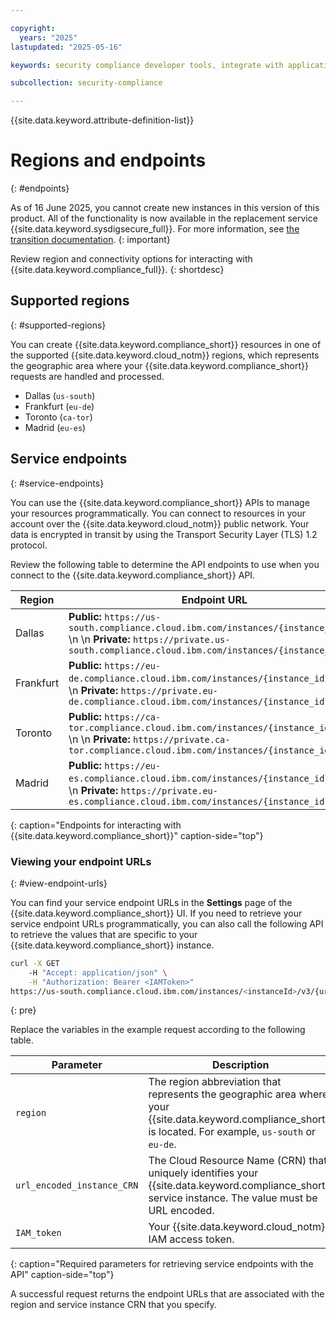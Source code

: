 ```yaml
---

copyright:
  years: "2025"
lastupdated: "2025-05-16"

keywords: security compliance developer tools, integrate with application, API, SDK, CLI

subcollection: security-compliance

---
```


{{site.data.keyword.attribute-definition-list}}


# Regions and endpoints
{: #endpoints}

As of 16 June 2025, you cannot create new instances in this version of this product. All of the functionality is now available in the replacement service {{site.data.keyword.sysdigsecure_full}}. For more information, see [the transition documentation](/docs/security-compliance?topic=security-compliance-scc-transition). 
{: important}


Review region and connectivity options for interacting with {{site.data.keyword.compliance_full}}.
{: shortdesc}

## Supported regions
{: #supported-regions}

You can create {{site.data.keyword.compliance_short}} resources in one of the supported {{site.data.keyword.cloud_notm}} regions, which represents the geographic area where your {{site.data.keyword.compliance_short}} requests are handled and processed.

- Dallas (`us-south`)
- Frankfurt (`eu-de`)
- Toronto (`ca-tor`)
- Madrid (`eu-es`)

## Service endpoints
{: #service-endpoints}

You can use the {{site.data.keyword.compliance_short}} APIs to manage your resources programmatically. You can connect to resources in your account over the {{site.data.keyword.cloud_notm}} public network. Your data is encrypted in transit by using the Transport Security Layer (TLS) 1.2 protocol.

Review the following table to determine the API endpoints to use when you connect to the {{site.data.keyword.compliance_short}} API.

| Region        | Endpoint URL             |
| ------------- | ---------------------------- |
| Dallas        | **Public:** `https://us-south.compliance.cloud.ibm.com/instances/{instance_id}/v3`  \n  \n  **Private:** `https://private.us-south.compliance.cloud.ibm.com/instances/{instance_id}/v3` | 
| Frankfurt     | **Public:** `https://eu-de.compliance.cloud.ibm.com/instances/{instance_id}/v3`  \n  \n  **Private:** `https://private.eu-de.compliance.cloud.ibm.com/instances/{instance_id}/v3` |
| Toronto       |  **Public:** `https://ca-tor.compliance.cloud.ibm.com/instances/{instance_id}/v3`  \n  \n  **Private:** `https://private.ca-tor.compliance.cloud.ibm.com/instances/{instance_id}/v3` |
| Madrid       | **Public:** `https://eu-es.compliance.cloud.ibm.com/instances/{instance_id}/v3`  \n  \n  **Private:** `https://private.eu-es.compliance.cloud.ibm.com/instances/{instance_id}/v3` |
{: caption="Endpoints for interacting with {{site.data.keyword.compliance_short}}" caption-side="top"}




### Viewing your endpoint URLs
{: #view-endpoint-urls}

You can find your service endpoint URLs in the **Settings** page of the {{site.data.keyword.compliance_short}} UI. If you need to retrieve your service endpoint URLs programmatically, you can also call the following API to retrieve the values that are specific to your {{site.data.keyword.compliance_short}} instance.


```sh
curl -X GET  
    -H "Accept: application/json" \
    -H "Authorization: Bearer <IAMToken>"
https://us-south.compliance.cloud.ibm.com/instances/<instanceId>/v3/{urlEncodedInstanceCRN}/endpoints"
```
{: pre}


Replace the variables in the example request according to the following table.

| Parameter | Description |
| --- | --- |
| `region` | The region abbreviation that represents the geographic area where your {{site.data.keyword.compliance_short}} is located. For example, `us-south` or `eu-de`. |
| `url_encoded_instance_CRN` | The Cloud Resource Name (CRN) that uniquely identifies your {{site.data.keyword.compliance_short}} service instance. The value must be URL encoded. |
| `IAM_token` | Your {{site.data.keyword.cloud_notm}} IAM access token. |
{: caption="Required parameters for retrieving service endpoints with the API" caption-side="top"}

A successful request returns the endpoint URLs that are associated with the region and service instance CRN that you specify. 

